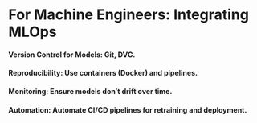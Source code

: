 # For Machine Engineers: Integrating MLOps
#### Version Control for Models: Git, DVC.
#### Reproducibility: Use containers (Docker) and pipelines.
#### Monitoring: Ensure models don’t drift over time.
#### Automation: Automate CI/CD pipelines for retraining and deployment.